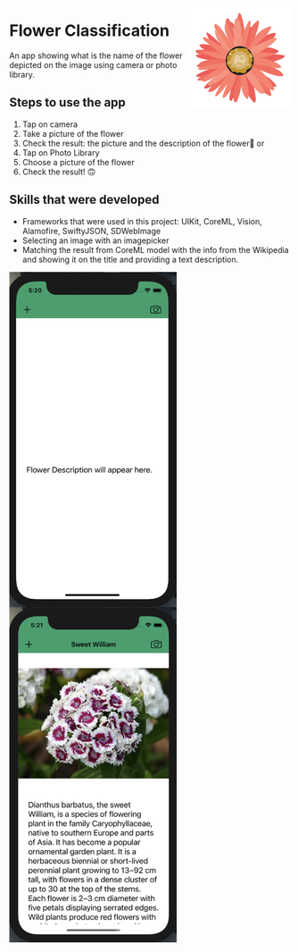<img src="https://github.com/elina-mns/Flower-Classification/blob/main/Flower%20Classification/Assets.xcassets/AppIcon.appiconset/180.png"
align="right"/>
# Flower Classification

An app showing what is the name of the flower depicted on the image using camera or photo library. 

## Steps to use the app

1. Tap on camera
2. Take a picture of the flower
3. Check the result: the picture and the description of the flower👏
or
1. Tap on Photo Library
2. Choose a picture of the flower
3. Check the result! 🙃


## Skills that were developed

* Frameworks that were used in this project: UIKit, CoreML, Vision, Alamofire, SwiftyJSON, SDWebImage
* Selecting an image with an imagepicker
* Matching the result from CoreML model with the info from the Wikipedia and showing it on the title and providing a text description.

<img src="https://github.com/elina-mns/Flower-Classification/blob/main/Flower%20Classification/Assets.xcassets/1.png"
width=300, height=600,
align="left"/>

<img src="https://github.com/elina-mns/Flower-Classification/blob/main/Flower%20Classification/Assets.xcassets/2.png"
width=300, height=600,
align="center"/>
